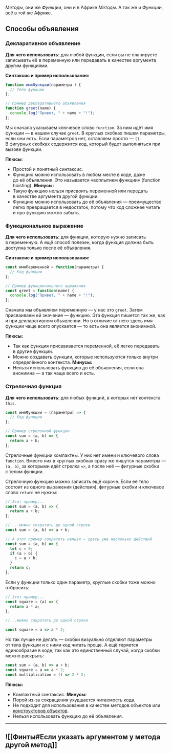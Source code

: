 *Методы*, они же *Функции*, они и в Африке *Методы*. А так же и *Функции*, всё в той же Африке.

## Способы объявления
### Декларативное объявление
**Для чего использовать**: для любой функции, если вы не планируете записывать её в переменную или передавать в качестве аргумента другим функциями.

**Синтаксис и пример использования:**

```js
function имяФункции(параметры ) {
  // Тело функции
};

// Пример декларативного объявления
function greet(name) {
  console.log("Привет, " + name + "!");
};
```

Мы сначала указываем ключевое слово `function`. За ним идёт имя функции — в нашем случае `greet`. В круглых скобках пишем параметры, если они есть. Если параметров нет, оставляем просто — `()`. В фигурных скобках содержится код, который будет выполняться при вызове функции.

**Плюсы**:
- Простой и понятный синтаксис.
- Функцию можно использовать в любом месте в коде, даже до её объявления. Это называется «всплытием функции» (function hoisting).
**Минусы:**
- Такую функцию нельзя присвоить переменной или передать в качестве аргумента другой функции.
- Функцию можно использовать до её объявления — преимущество легко превращается в недостаток, потому что код сложнее читать и про функцию можно забыть.

### Функциональное выражение
**Для чего использовать**: для функции, которую нужно записать в переменную. А ещё способ полезен, когда функция должна быть доступна только после её объявления.

**Синтаксис и пример использования:**
```js
const имяПеременной = function(параметры) {
  // Код функции
};

// Пример функционального выражения
const greet = function(name) {
  console.log("Привет, " + name + "!");
};
```

Сначала мы объявляем переменную — у нас это `greet`. Затем присваиваем ей значение — функцию. Эта функция пишется так же, как и при декларативном объявлении. Но в отличие от него здесь имя функции чаще всего опускается — то есть она является анонимной.

**Плюсы:**
- Так как функция присваивается переменной, её легко передавать в другие функции.
- Можно создавать функции, которые используются только внутри определённого контекста.
**Минусы:**
- Нельзя использовать функцию до её объявления, если она анонимна — а так чаще всего и есть.

### Стрелочная функция
**Для чего использовать**: для любых функций, в которых нет контекста `this`.
```js title="Синтаксис и пример использования:"
const имяФункции = (параметры) => {
  // Код функции
};

// Пример стрелочной функции
const sum = (a, b) => {
  return a + b;
};
```

Стрелочные функции компактны. У них нет имени и ключевого слова `function`. Вместо них в круглых скобках сразу же пишутся параметры — `(a, b)`, за которыми идёт стрелка `=>`, а после неё — фигурные скобки с телом функции.

Стрелочную функцию можно записать ещё короче. Если её тело состоит из одного выражения (действия), фигурные скобки и ключевое слово `return` не нужны:
```js
// Этот пример...
const sum = (a, b) => {
  return a + b;
};

// ...можно сократить до одной строки
const sum = (a, b) => a + b;

// А этот пример сократить нельзя — здесь уже несколько действий
const sum = (a, b) => {
  let c = 0;
  if (a > b) {
    c = a + b;
  }
  return c;
};
```

Если у функции только один параметр, круглые скобки тоже можно отбросить:
```js
// Этот пример...
const square = (a) => {
  return a * a;
};

//...можно сократить до одной строки

const square = a => a * 2;
```

Но так лучше не делать — скобки визуально отделяют параметры от тела функции и с ними код читать проще. А ещё теряется единообразие в коде, так как это единственный случай, когда скобки можно раскрыть:
```js
const sum = (a, b) => a + b;
const square = a => a * 2;
const multiplication = () => 2 * 2;
```

**Плюсы:**
- Компактный синтаксис.
**Минусы:**
- Порой из-за сокращения ухудшается читаемость кода.
- Не подходит для использования в качестве методов объектов или [конструкторов объектов](https://developer.mozilla.org/ru/docs/Web/JavaScript/Reference/Global_Objects/Function/Function).
- Нельзя использовать функцию до её объявления.
___
## ![[Финты#Если указать аргументом у метода другой метод]]

